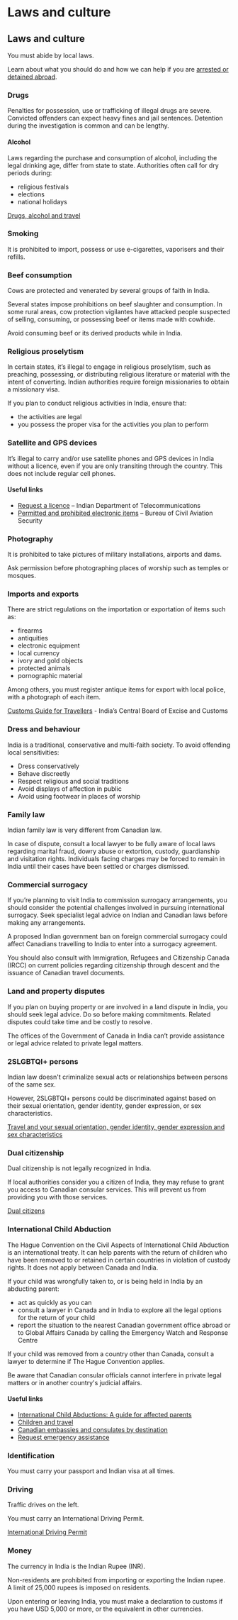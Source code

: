 # Laws and culture

## Laws and culture

You must abide by local laws.

Learn about what you should do and how we can help if you are [arrested or detained abroad](http://travel.gc.ca/assistance/emergency-info/arrest-detention).

### Drugs

Penalties for possession, use or trafficking of illegal drugs are severe. Convicted offenders can expect heavy fines and jail sentences. Detention during the investigation is common and can be lengthy.

#### Alcohol

Laws regarding the purchase and consumption of alcohol, including the legal drinking age, differ from state to state. Authorities often call for dry periods during:

* religious festivals
* elections
* national holidays

[Drugs, alcohol and travel](https://travel.gc.ca/travelling/health-safety/drugs)

### Smoking

It is prohibited to import, possess or use e-cigarettes, vaporisers and their refills.

### Beef consumption

Cows are protected and venerated by several groups of faith in India.

Several states impose prohibitions on beef slaughter and consumption. In some rural areas, cow protection vigilantes have attacked people suspected of selling, consuming, or possessing beef or items made with cowhide.

Avoid consuming beef or its derived products while in India.

### Religious proselytism

In certain states, it’s illegal to engage in religious proselytism, such as preaching, possessing, or distributing religious literature or material with the intent of converting. Indian authorities require foreign missionaries to obtain a missionary visa.

If you plan to conduct religious activities in India, ensure that:

* the activities are legal
* you possess the proper visa for the activities you plan to perform

### Satellite and GPS devices

It’s illegal to carry and/or use satellite phones and GPS devices in India without a licence, even if you are only transiting through the country. This does not include regular cell phones.

#### Useful links

* [Request a licence](https://dot.gov.in/contact-us) – Indian Department of Telecommunications
* [Permitted and prohibited electronic items](https://bcasindia.gov.in/#/pages/permitted-and-prohibited/electronic-items) – Bureau of Civil Aviation Security

### Photography

It is prohibited to take pictures of military installations, airports and dams.

Ask permission before photographing places of worship such as temples or mosques.

### Imports and exports

There are strict regulations on the importation or exportation of items such as:

* firearms
* antiquities
* electronic equipment
* local currency
* ivory and gold objects
* protected animals
* pornographic material

Among others, you must register antique items for export with local police, with a photograph of each item.

[Customs Guide for Travellers](https://www.cbic.gov.in/resources/htdocs-cbec/guide_for_travellers/guide-to-travellers.pdf) - India’s Central Board of Excise and Customs

### Dress and behaviour

India is a traditional, conservative and multi-faith society. To avoid offending local sensitivities:

* Dress conservatively
* Behave discreetly
* Respect religious and social traditions
* Avoid displays of affection in public
* Avoid using footwear in places of worship

### Family law

Indian family law is very different from Canadian law.

In case of dispute, consult a local lawyer to be fully aware of local laws regarding marital fraud, dowry abuse or extortion, custody, guardianship and visitation rights. Individuals facing charges may be forced to remain in India until their cases have been settled or charges dismissed.

### Commercial surrogacy

If you’re planning to visit India to commission surrogacy arrangements, you should consider the potential challenges involved in pursuing international surrogacy. Seek specialist legal advice on Indian and Canadian laws before making any arrangements.

A proposed Indian government ban on foreign commercial surrogacy could affect Canadians travelling to India to enter into a surrogacy agreement.

You should also consult with Immigration, Refugees and Citizenship Canada (IRCC) on current policies regarding citizenship through descent and the issuance of Canadian travel documents.

### Land and property disputes

If you plan on buying property or are involved in a land dispute in India, you should seek legal advice. Do so before making commitments. Related disputes could take time and be costly to resolve.

The offices of the Government of Canada in India can’t provide assistance or legal advice related to private legal matters.

### 2SLGBTQI+ persons

Indian law doesn't criminalize sexual acts or relationships between persons of the same sex.

However, 2SLGBTQI+ persons could be discriminated against based on their sexual orientation, gender identity, gender expression, or sex characteristics.

[Travel and your sexual orientation, gender identity, gender expression and sex characteristics](https://travel.gc.ca/travelling/health-safety/lgbt-travel)

### Dual citizenship

Dual citizenship is not legally recognized in India.

If local authorities consider you a citizen of India, they may refuse to grant you access to Canadian consular services. This will prevent us from providing you with those services.

[Dual citizens](https://travel.gc.ca/travelling/documents/dual-citizenship)

### International Child Abduction

The Hague Convention on the Civil Aspects of International Child Abduction is an international treaty. It can help parents with the return of children who have been removed to or retained in certain countries in violation of custody rights. It does not apply between Canada and India.

If your child was wrongfully taken to, or is being held in India by an abducting parent:

* act as quickly as you can
* consult a lawyer in Canada and in India to explore all the legal options for the return of your child
* report the situation to the nearest Canadian government office abroad or to Global Affairs Canada by calling the Emergency Watch and Response Centre

If your child was removed from a country other than Canada, consult a lawyer to determine if The Hague Convention applies.

Be aware that Canadian consular officials cannot interfere in private legal matters or in another country's judicial affairs.

#### Useful links

* [International Child Abductions: A guide for affected parents](https://travel.gc.ca/travelling/publications/international-child-abductions)
* [Children and travel](https://travel.gc.ca/travelling/children)
* [Canadian embassies and consulates by destination](https://travel.gc.ca/assistance/embassies-consulates)
* [Request emergency assistance](https://travel.gc.ca/assistance/emergency-assistance)

### Identification

You must carry your passport and Indian visa at all times.

### Driving

Traffic drives on the left.

You must carry an International Driving Permit.

[International Driving Permit](https://travel.gc.ca/travelling/documents/international-driving-permit)

### Money

The currency in India is the Indian Rupee (INR).

Non-residents are prohibited from importing or exporting the Indian rupee. A limit of 25,000 rupees is imposed on residents.

Upon entering or leaving India, you must make a declaration to customs if you have USD 5,000 or more, or the equivalent in other currencies.